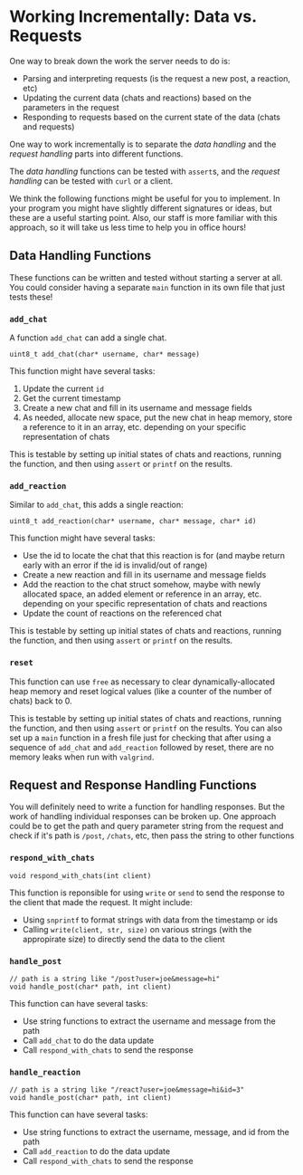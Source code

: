 # Working Incrementally: Data vs. Requests

One way to break down the work the server needs to do is:

- Parsing and interpreting requests (is the request a new post, a reaction, etc)
- Updating the current data (chats and reactions) based on the parameters in the request
- Responding to requests based on the current state of the data (chats and requests)

One way to work incrementally is to separate the *data handling* and the
*request handling* parts into different functions.

The *data handling* functions can be tested with `assert`s, and the *request
handling* can be tested with `curl` or a client.

We think the following functions might be useful for you to implement. In your
program you might have slightly different signatures or ideas, but these are a
useful starting point. Also, our staff is more familiar with this approach, so
it will take us less time to help you in office hours!

## Data Handling Functions

These functions can be written and tested without starting a server at all. You
could consider having a separate `main` function in its own file that just tests
these!

### `add_chat`

A function `add_chat` can add a single chat.

```
uint8_t add_chat(char* username, char* message)
```

This function might have several tasks:

1. Update the current `id`
2. Get the current timestamp
3. Create a new chat and fill in its username and message fields
4. As needed, allocate new space, put the new chat in heap memory, store a
reference to it in an array, etc. depending on your specific representation of
chats

This is testable by setting up initial states of chats and reactions, running
the function, and then using `assert` or `printf` on the results.

### `add_reaction`

Similar to `add_chat`, this adds a single reaction:

```
uint8_t add_reaction(char* username, char* message, char* id)
```

This function might have several tasks:

- Use the id to locate the chat that this reaction is for (and maybe return
early with an error if the id is invalid/out of range)
- Create a new reaction and fill in its username and message fields
- Add the reaction to the chat struct somehow, maybe with newly allocated space,
an added element or reference in an array, etc. depending on your specific representation of chats and reactions
- Update the count of reactions on the referenced chat

This is testable by setting up initial states of chats and reactions, running
the function, and then using `assert` or `printf` on the results.

### `reset`

This function can use `free` as necessary to clear dynamically-allocated heap
memory and reset logical values (like a counter of the number of chats) back to
0.

This is testable by setting up initial states of chats and reactions, running
the function, and then using `assert` or `printf` on the results. You can also
set up a `main` function in a fresh file just for checking that after using a
sequence of `add_chat` and `add_reaction` followed by reset, there are no memory
leaks when run with `valgrind`.

## Request and Response Handling Functions

You will definitely need to write a function for handling responses. But the
work of handling individual responses can be broken up. One approach could be to
get the path and query parameter string from the request and check if it's path
is `/post`, `/chats`, etc, then pass the string to other functions

### `respond_with_chats`

```
void respond_with_chats(int client)
```

This function is reponsible for using `write` or `send` to send the response to
the client that made the request. It might include:

- Using `snprintf` to format strings with data from the timestamp or ids
- Calling `write(client, str, size)` on various strings (with the appropirate size) to directly send the data to the client

### `handle_post`

```
// path is a string like "/post?user=joe&message=hi"
void handle_post(char* path, int client)
```

This function can have several tasks:

- Use string functions to extract the username and message from the path
- Call `add_chat` to do the data update
- Call `respond_with_chats` to send the response 

### `handle_reaction`

```
// path is a string like "/react?user=joe&message=hi&id=3"
void handle_post(char* path, int client)
```

This function can have several tasks:

- Use string functions to extract the username, message, and id from the path
- Call `add_reaction` to do the data update
- Call `respond_with_chats` to send the response 


